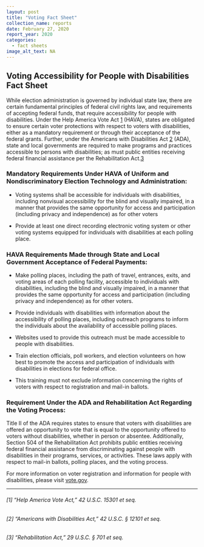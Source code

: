 ```yaml
---
layout: post
title: "Voting Fact Sheet"
collection_name: reports
date: February 27, 2020
report_year: 2020
categories:
  - fact sheets
image_alt_text: NA
---
```


## Voting Accessibility for People with Disabilities Fact Sheet

While election administration is governed by individual state law, there are certain fundamental principles of federal civil rights law, and requirements of accepting federal funds, that require accessibility for people with disabilities. Under the Help America Vote Act [1](#1-help-america-vote-act-42-usc-15301-et-seq) (HAVA), states are obligated to ensure certain voter protections with respect to voters with disabilities, either as a mandatory requirement or through their acceptance of the federal grants. Further, under the Americans with Disabilities Act [2](#2-americans-with-disabilities-act-42-usc-§-12101-et-seq) (ADA), state and local governments are required to make programs and practices accessible to persons with disabilities; as must public entities receiving federal financial assistance per the Rehabilitation Act.[3](#3-rehabilitation-act-29-usc-§-701-et-seq)

### Mandatory Requirements Under HAVA of Uniform and Nondiscriminatory Election Technology and Administration:

- Voting systems shall be accessible for individuals with disabilities, including nonvisual accessibility for the blind and visually impaired, in a manner that provides the same opportunity for access and participation (including privacy and independence) as for other voters

- Provide at least one direct recording electronic voting system or other voting systems equipped for individuals with disabilities at each polling place.

### HAVA Requirements Made through State and Local Government Acceptance of Federal Payments:

- Make polling places, including the path of travel, entrances, exits, and voting areas of each polling facility, accessible to individuals with disabilities, including the blind and visually impaired, in a manner that provides the same opportunity for access and participation (including privacy and independence) as for other voters.

- Provide individuals with disabilities with information about the accessibility of polling places, including outreach programs to inform the individuals about the availability of accessible polling places.

- Websites used to provide this outreach must be made accessible to people with disabilities.

- Train election officials, poll workers, and election volunteers on how best to promote the access and participation of individuals with disabilities in elections for federal office.

- This training must not exclude information concerning the rights of voters with respect to registration and mail-in ballots.

### Requirement Under the ADA and Rehabilitation Act Regarding the Voting Process:

Title II of the ADA requires states to ensure that voters with disabilities are offered an opportunity to vote that is equal to the opportunity offered to voters without disabilities, whether in person or absentee. Additionally, Section 504 of the Rehabilitation Act prohibits public entities receiving federal financial assistance from discriminating against people with disabilities in their programs, services, or activities. These laws apply with respect to mail-in ballots, polling places, and the voting process.

For more information on voter registration and information for people with disabilities, please visit [vote.gov](https://vote.gov).

---

###### [1] “Help America Vote Act,” 42 U.S.C. 15301 et seq.

###### [2] “Americans with Disabilities Act,” 42 U.S.C. § 12101 et seq.

###### [3] “Rehabilitation Act,” 29 U.S.C. § 701 et seq.
